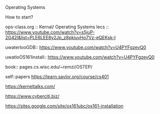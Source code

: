 Operating Systems

How to start?

ops-class.org :: Kernal/ Operating Systems
lecs :: https://www.youtube.com/watch?v=s5juP-2G42I&list=PLE6LEE8y2Jp_z8pkiuvHo7Vz-eQEKsk-I

uwaterlooGDB:: https://www.youtube.com/watch?v=U4PYFgzevQ0

uwatloOS161install:: https://www.youtube.com/watch?v=U4PYFgzevQ0

book:: pages.cs.wisc.edu/~remzi/OSTEP/

self::papers https://learn.saylor.org/course/cs401


https://kerneltalks.com/


https://www.cyberciti.biz/

https://sites.google.com/site/os161ubc/os161-installation



